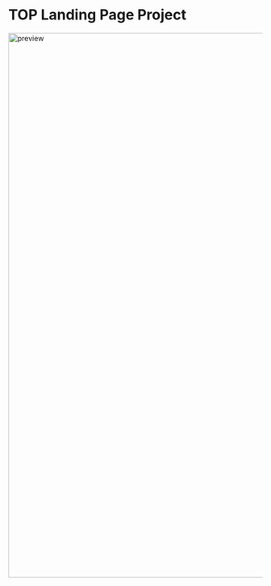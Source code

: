 # TOP Landing Page Project

<img width="1078" alt="preview" src="https://user-images.githubusercontent.com/77180524/209416478-a3099c4f-9032-4102-8e6b-6d5ecec31375.png">
